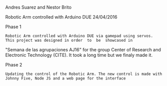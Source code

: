 Andres Suarez and Nestor Brito 

Robotic Arm controlled with Arduino DUE      24/04/2016

Phase 1

	Robotic Arm controlled with Arduino DUE via gamepad using servos.  This project was designed in order  to  be  showcased in 
"Semana  de  las  agrupaciones  AJ16" for the group Center of Research and Electronic Technology (CITE).
It took a long time but we finaly made it.

Phase 2

	Updating the control of the Robotic Arm. The new control is made with Johnny Five, Node JS and a web page for the interface